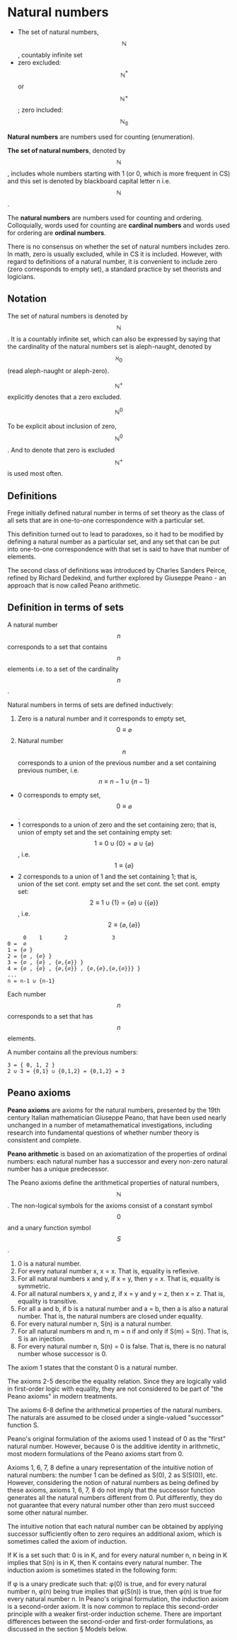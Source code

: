 # Natural numbers

- The set of natural numbers, $$\mathbb{N}$$, countably infinite set
- zero excluded: $$\mathbb{N^*}$$ or $$\mathbb{N}^+$$; zero included: $$\mathbb{N_0}$$



**Natural numbers** are numbers used for counting (enumeration). 

**The set of natural numbers**, denoted by $$\mathbb{N}$$, includes whole numbers starting with 1 (or 0, which is more frequent in CS) and this set is denoted by blackboard capital letter n i.e. $$\mathbb{N}$$.



The **natural numbers** are numbers used for counting and ordering. Colloquially, words used for counting are **cardinal numbers** and words used for ordering are **ordinal numbers**.

There is no consensus on whether the set of natural numbers includes zero. In math, zero is usually excluded, while in CS it is included. However, with regard to definitions of a natural number, it is convenient to include zero (zero corresponds to empty set), a standard practice by set theorists and logicians.


## Notation
The set of natural numbers is denoted by $$\mathbb N$$. It is a countably infinite set, which can also be expressed by saying that the cardinality of the natural numbers set is aleph-naught, denoted by $$\aleph_0$$ (read aleph-naught or aleph-zero).

$$\mathbb N^+$$ explicitly denotes that a zero excluded.

$$\mathbb N^0$$ 

To be explicit about inclusion of zero, $$\mathbb N^0$$. And to denote that zero is excluded $$\mathbb N^+$$ is used most often.


## Definitions
Frege initially defined natural number in terms of set theory as the class of all sets that are in one-to-one correspondence with a particular set.

This definition turned out to lead to paradoxes, so it had to be modified by defining a natural number as a particular set, and any set that can be put into one-to-one correspondence with that set is said to have that number of elements.

The second class of definitions was introduced by Charles Sanders Peirce, refined by Richard Dedekind, and further explored by Giuseppe Peano - an approach that is now called Peano arithmetic.


## Definition in terms of sets

A natural number $$n$$ corresponds to a set that contains $$n$$ elements i.e. to a set of the cardinality $$n$$.

Natural numbers in terms of sets are defined inductively:
1. Zero is a natural number and it corresponds to empty set, $$0\equiv\varnothing$$
2. Natural number $$n$$ corresponds to a union of the previous number and a set containing previous number, i.e. $$n \equiv n-1 \cup \{n-1\}$$

- 0 corresponds to empty set, $$0 \equiv \varnothing$$.
- 1 corresponds to a union of zero and the set containing zero; that is,   
  union of empty set and the set containing empty set:   
  $$1 \equiv 0 \cup \{0\} = \varnothing \cup \{\varnothing\}$$, i.e. $$1 \equiv \{\varnothing\}$$
- 2 corresponds to a union of 1 and the set containing 1; that is,    
  union of the set cont. empty set and the set cont. the set cont. empty set:   
  $$2 \equiv 1 \cup \{1\} = \{\varnothing\} \cup \{\{\varnothing\}\}$$, i.e. $$2 \equiv \{ \varnothing, \{\varnothing\} \}$$


```
     0    1       2              3
0 =  ∅
1 = {∅ }
2 = {∅ , {∅} }
3 = {∅ , {∅} , {∅,{∅}} }
4 = {∅ , {∅} , {∅,{∅}} , {∅,{∅},{∅,{∅}}} }
...
n = n-1 ∪ {n-1}
```

Each number $$n$$ corresponds to a set that has $$n$$ elements.

A number contains all the previous numbers:
```
3 = { 0, 1, 2 }
2 ∪ 3 = {0,1} ∪ {0,1,2} = {0,1,2} = 3
```


## Peano axioms

**Peano axioms** are axioms for the natural numbers, presented by the 19th century Italian mathematician Giuseppe Peano, that have been used nearly unchanged in a number of metamathematical investigations, including research into fundamental questions of whether number theory is consistent and complete.

**Peano arithmetic** is based on an axiomatization of the properties of ordinal numbers: each natural number has a successor and every non-zero natural number has a unique predecessor.

The Peano axioms define the arithmetical properties of natural numbers, $$\mathbb {N}$$. The non-logical symbols for the axioms consist of a constant symbol $$0$$ and a unary function symbol $$S$$.

1. 0 is a natural number.
1. For every natural number x, x = x. That is, equality is reflexive.
1. For all natural numbers x and y, if x = y, then y = x. That is, equality is symmetric.
1. For all natural numbers x, y and z, if x = y and y = z, then x = z. That is, equality is transitive.
1. For all a and b, if b is a natural number and a = b, then a is also a natural number. That is, the natural numbers are closed under equality.
1. For every natural number n, S(n) is a natural number.
1. For all natural numbers m and n, m = n if and only if S(m) = S(n). That is, S is an injection.
1. For every natural number n, S(n) = 0 is false. That is, there is no natural number whose successor is 0.


The axiom 1 states that the constant 0 is a natural number.

The axioms 2-5 describe the equality relation. Since they are logically valid in first-order logic with equality, they are not considered to be part of "the Peano axioms" in modern treatments.

The axioms 6-8 define the arithmetical properties of the natural numbers. The naturals are assumed to be closed under a single-valued "successor" function S.



Peano's original formulation of the axioms used 1 instead of 0 as the "first" natural number. However, because 0 is the additive identity in arithmetic, most modern formulations of the Peano axioms start from 0.

Axioms 1, 6, 7, 8 define a unary representation of the intuitive notion of natural numbers: the number 1 can be defined as S(0), 2 as S(S(0)), etc. However, considering the notion of natural numbers as being defined by these axioms, axioms 1, 6, 7, 8 do not imply that the successor function generates all the natural numbers different from 0. Put differently, they do not guarantee that every natural number other than zero must succeed some other natural number.

The intuitive notion that each natural number can be obtained by applying successor sufficiently often to zero requires an additional axiom, which is sometimes called the axiom of induction.

If K is a set such that:
0 is in K, and
for every natural number n, n being in K implies that S(n) is in K,
then K contains every natural number.
The induction axiom is sometimes stated in the following form:

If φ is a unary predicate such that:
φ(0) is true, and
for every natural number n, φ(n) being true implies that φ(S(n)) is true,
then φ(n) is true for every natural number n.
In Peano's original formulation, the induction axiom is a second-order axiom. It is now common to replace this second-order principle with a weaker first-order induction scheme. There are important differences between the second-order and first-order formulations, as discussed in the section § Models below.
